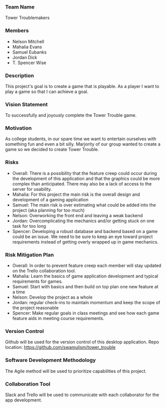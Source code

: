 ### Team Name

Tower Troublemakers 

### Members

- Nelson Mitchell
- Mahalia Evans
- Samuel Eubanks 
- Jordan Dick 
- T. Spencer Wise 

### Description
This project's goal is to create a game that is playable.
As a player I want to play a game so that I can achieve a goal. 

### Vision Statement

To successfully and joyously complete the Tower Trouble game. 

### Motivation

As college students, in our spare time we want to entertain ourselves with something fun and even a bit silly. Marjority of our group wanted to create a game so we decided to create Tower Trouble. 

### Risks

- Overall: There is a possibility that the feature creep could occur during the development of this application and that the graphics could be more complex than anticipated. There may also be a lack of access to the server for usability. 
- Mahalia: For this project the main risk is the overall design and development of a gaming application 
- Samuel: The main risk is over estimating what could be added into the project (aka planning for too much)
- Nelson: Overworking the front end and leaving a weak backend 
- Jordan: Overcomplicating the mechanics and/or getting stuck on one task for too long
- Spencer: Developing a robust database and backend based on a game could be an issue. We need to be sure to keep an eye toward project requirements instead of getting overly wrapped up in game mechanics. 

### Risk Mitigation Plan

- Overall: In order to prevent feature creep each member will stay updated on the Trello collaboration tool. 
- Mahalia: Learn the basics of game application development and typical requirements for games. 
- Samuel: Start with basics and then build on top plan one new feature at a time
- Nelson: Develop the project as a whole 
- Jordan: regular check-ins to maintain momentum and keep the scope of the project reasonable
- Spencer: Make regular goals in class meetings and see how each game feature aids in meeting course requirements. 

### Version Control

Github will be used for the version control of this desktop application. Repo location:
https://github.com/swamulism/tower_trouble

### Software Development Methodology

The Agile method will be used to prioritize capabilities of this project. 

### Collaboration Tool

Slack and Trello will be used to communicate with each collaborator for the app development.



